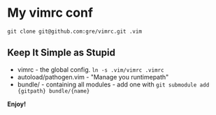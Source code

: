 My vimrc conf
============

`git clone git@github.com:gre/vimrc.git .vim`

Keep It Simple as Stupid
-----------------------

 * vimrc - the global config. `ln -s .vim/vimrc .vimrc`
 * autoload/pathogen.vim - "Manage you runtimepath"
 * bundle/ - containing all modules - add one with `git submodule add {gitpath} bundle/{name}`

**Enjoy!**
